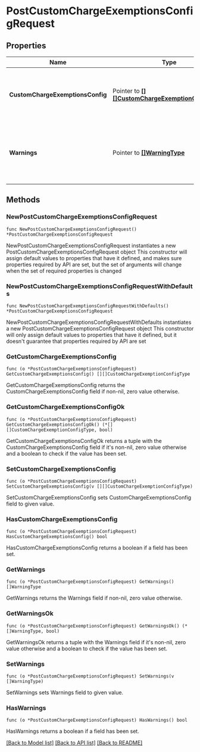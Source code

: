 # PostCustomChargeExemptionsConfigRequest

## Properties

Name | Type | Description | Notes
------------ | ------------- | ------------- | -------------
**CustomChargeExemptionsConfig** | Pointer to [**[][]CustomChargeExemptionConfigType**]([]CustomChargeExemptionConfigType.md) | New one or more Custom Charge Exemptions to be created. | [optional] 
**Warnings** | Pointer to [**[]WarningType**](WarningType.md) | Used in conjunction with the Success element to define a business error. | [optional] 

## Methods

### NewPostCustomChargeExemptionsConfigRequest

`func NewPostCustomChargeExemptionsConfigRequest() *PostCustomChargeExemptionsConfigRequest`

NewPostCustomChargeExemptionsConfigRequest instantiates a new PostCustomChargeExemptionsConfigRequest object
This constructor will assign default values to properties that have it defined,
and makes sure properties required by API are set, but the set of arguments
will change when the set of required properties is changed

### NewPostCustomChargeExemptionsConfigRequestWithDefaults

`func NewPostCustomChargeExemptionsConfigRequestWithDefaults() *PostCustomChargeExemptionsConfigRequest`

NewPostCustomChargeExemptionsConfigRequestWithDefaults instantiates a new PostCustomChargeExemptionsConfigRequest object
This constructor will only assign default values to properties that have it defined,
but it doesn't guarantee that properties required by API are set

### GetCustomChargeExemptionsConfig

`func (o *PostCustomChargeExemptionsConfigRequest) GetCustomChargeExemptionsConfig() [][]CustomChargeExemptionConfigType`

GetCustomChargeExemptionsConfig returns the CustomChargeExemptionsConfig field if non-nil, zero value otherwise.

### GetCustomChargeExemptionsConfigOk

`func (o *PostCustomChargeExemptionsConfigRequest) GetCustomChargeExemptionsConfigOk() (*[][]CustomChargeExemptionConfigType, bool)`

GetCustomChargeExemptionsConfigOk returns a tuple with the CustomChargeExemptionsConfig field if it's non-nil, zero value otherwise
and a boolean to check if the value has been set.

### SetCustomChargeExemptionsConfig

`func (o *PostCustomChargeExemptionsConfigRequest) SetCustomChargeExemptionsConfig(v [][]CustomChargeExemptionConfigType)`

SetCustomChargeExemptionsConfig sets CustomChargeExemptionsConfig field to given value.

### HasCustomChargeExemptionsConfig

`func (o *PostCustomChargeExemptionsConfigRequest) HasCustomChargeExemptionsConfig() bool`

HasCustomChargeExemptionsConfig returns a boolean if a field has been set.

### GetWarnings

`func (o *PostCustomChargeExemptionsConfigRequest) GetWarnings() []WarningType`

GetWarnings returns the Warnings field if non-nil, zero value otherwise.

### GetWarningsOk

`func (o *PostCustomChargeExemptionsConfigRequest) GetWarningsOk() (*[]WarningType, bool)`

GetWarningsOk returns a tuple with the Warnings field if it's non-nil, zero value otherwise
and a boolean to check if the value has been set.

### SetWarnings

`func (o *PostCustomChargeExemptionsConfigRequest) SetWarnings(v []WarningType)`

SetWarnings sets Warnings field to given value.

### HasWarnings

`func (o *PostCustomChargeExemptionsConfigRequest) HasWarnings() bool`

HasWarnings returns a boolean if a field has been set.


[[Back to Model list]](../README.md#documentation-for-models) [[Back to API list]](../README.md#documentation-for-api-endpoints) [[Back to README]](../README.md)


